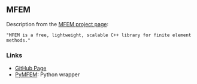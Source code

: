 ## MFEM

Description from the [MFEM project page](https://mfem.org/):

    "MFEM is a free, lightweight, scalable C++ library for finite element methods."


### Links
- [GitHub Page](https://github.com/mfem/mfem)
- [PyMFEM](https://github.com/mfem/PyMFEM): Python wrapper